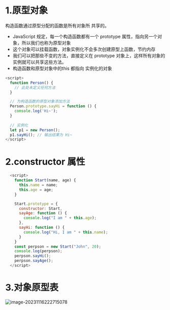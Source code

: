 # 1.原型对象

构造函数通过原型分配的函数是所有对象所 共享的。

- JavaScript 规定，每一个构造函数都有一个 prototype 属性，指向另一个对象，所以我们也称为原型对象
- 这个对象可以挂载函数，对象实例化不会多次创建原型上函数，节约内存
- 我们可以把那些不变的方法，直接定义在 prototype 对象上，这样所有对象的实例就可以共享这些方法。
- 构造函数和原型对象中的this 都指向 实例化的对象

```javascript
<script>
  function Person() {
    // 此处未定义任何方法
  }

  // 为构造函数的原型对象添加方法
  Person.prototype.sayHi = function () {
    console.log('Hi~');
  }
	
  // 实例化
  let p1 = new Person();
  p1.sayHi(); // 输出结果为 Hi~
</script>
```

# 2.constructor 属性

```javascript
  <script>
    function Start(name, age) {
      this.name = name;
      this.age = age;
    }

    Start.prototype = {
      constructor: Start,
      sayAge: function () {
        console.log("I am " + this.age);
      },
      sayHi: function () {
        console.log("Hi, I am " + this.name);
      }
    }
    const perpson = new Start("John", 20);
    console.log(perpson);
    perpson.sayHi();
    perpson.sayAge();
  </script>
```

# 3.对象原型表

![image-20231116222715078](C:\Users\张吉勇\AppData\Roaming\Typora\typora-user-images\image-20231116222715078.png)